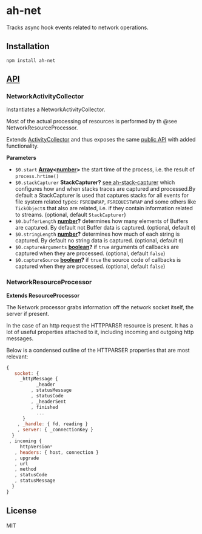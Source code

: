 # ah-net

Tracks async hook events related to network operations.

## Installation

    npm install ah-net

## [API](https://nodesource.github.io/ah-net)

<!-- Generated by documentation.js. Update this documentation by updating the source code. -->

### NetworkActivityCollector

Instantiates a NetworkActivityCollector.

Most of the actual processing of resources is performed by th @see
NetworkResourceProcessor.

Extends [ActivityCollector](https://github.com/nodesource/ah-collector) and thus
exposes the same [public
API](https://github.com/nodesource/ah-collector#api) with added
functionality.

**Parameters**

-   `$0.start` **[Array](https://developer.mozilla.org/en-US/docs/Web/JavaScript/Reference/Global_Objects/Array)&lt;[number](https://developer.mozilla.org/en-US/docs/Web/JavaScript/Reference/Global_Objects/Number)>** the start time of the process, i.e. the result of `process.hrtime()`
-   `$0.stackCapturer` **StackCapturer?** [see ah-stack-capturer](https://github.com/nodesource/ah-stack-capturer) which
    configures how and when stacks traces are captured and processed.By default a StackCapturer is used that captures stacks for all events for
    file system related types: `FSREQWRAP`, `FSREQUESTWRAP` and some others like
    `TickObject`s that also are related, i.e. if they contain information related
    to streams. (optional, default `StackCapturer`)
-   `$0.bufferLength` **[number](https://developer.mozilla.org/en-US/docs/Web/JavaScript/Reference/Global_Objects/Number)?** determines how many elements of Buffers are
    captured. By default not Buffer data is captured. (optional, default `0`)
-   `$0.stringLength` **[number](https://developer.mozilla.org/en-US/docs/Web/JavaScript/Reference/Global_Objects/Number)?** determines how much of each string is
    captured. By default no string data is captured. (optional, default `0`)
-   `$0.captureArguments` **[boolean](https://developer.mozilla.org/en-US/docs/Web/JavaScript/Reference/Global_Objects/Boolean)?** if `true` arguments of callbacks
    are captured when they are processed. (optional, default `false`)
-   `$0.captureSource` **[boolean](https://developer.mozilla.org/en-US/docs/Web/JavaScript/Reference/Global_Objects/Boolean)?** if `true` the source code of callbacks
    is captured when they are processed. (optional, default `false`)

### NetworkResourceProcessor

**Extends ResourceProcessor**

The Network processor grabs information off the network socket itself,
the server if present.

In the case of an http request the HTTPPARSR resource is present.
It has a lot of useful properties attached to it, including incoming and
outgoing http messages.

Below is a condensed outline of the HTTPARSER properties that are most relevant:

```js
{
   socket: {
     _httpMessage {
           _header
         , statusMessage
         , statusCode
         , _headerSent
         , finished
           ...
      }
    , _handle: { fd, reading }
    , server: { _connectionKey }
  }
 , incoming {
     httpVersion*
   , headers: { host, connection }
   , upgrade
   , url
   , method
   , statusCode
   , statusMessage
  }
}
```

## License

MIT
